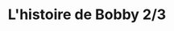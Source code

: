---
title: L'histoire de Bobby 2/3
link: https://player.vimeo.com/video/162561327
outil: scratch
type: video
contenttype: branchee
---